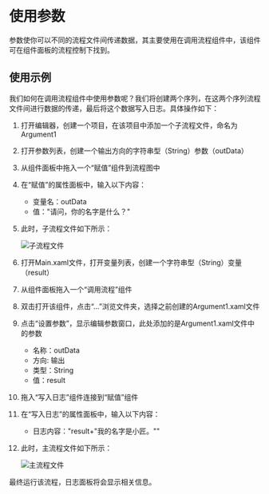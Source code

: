 # 使用参数

参数使你可以不同的流程文件间传递数据，其主要使用在调用流程组件中，该组件可在组件面板的流程控制下找到。

## 使用示例
我们如何在调用流程组件中使用参数呢？我们将创建两个序列，在这两个序列流程文件间进行数据的传递，最后将这个数据写入日志。具体操作如下：

1. 打开编辑器，创建一个项目，在该项目中添加一个子流程文件，命名为Argument1

2. 打开参数列表，创建一个输出方向的字符串型（String）参数（outData）

3. 从组件面板中拖入一个“赋值”组件到流程图中

4. 在“赋值”的属性面板中，输入以下内容：
    * 变量名：outData
    * 值："请问，你的名字是什么？"

5. 此时，子流程文件如下所示：
    
    ![子流程文件](https://docimages.blob.core.chinacloudapi.cn/images/Studio/Argument/argument1.xaml.png)

6. 打开Main.xaml文件，打开变量列表，创建一个字符串型（String）变量（result）

7. 从组件面板拖入一个“调用流程”组件

8. 双击打开该组件，点击“...”浏览文件夹，选择之前创建的Argument1.xaml文件

9. 点击“设置参数”，显示编辑参数窗口，此处添加的是Argument1.xaml文件中的参数
    * 名称：outData
    * 方向: 输出
    * 类型：String
    * 值：result

10. 拖入“写入日志”组件连接到“赋值”组件

11. 在“写入日志”的属性面板中，输入以下内容：
    * 日志内容："result+"我的名字是小匠。""

12. 此时，主流程文件如下所示：
    
    ![主流程文件](https://docimages.blob.core.chinacloudapi.cn/images/Studio/Argument/main.xaml.png)

最终运行该流程，日志面板将会显示相关信息。